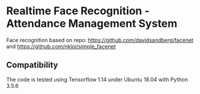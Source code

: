 # Realtime Face Recognition - Attendance Management System
Face recognition based on repo: https://github.com/davidsandberg/facenet and https://github.com/nkloi/simple_facenet
## Compatibility
The code is tested using Tensorflow 1.14 under Ubuntu 18.04 with Python 3.5.6
